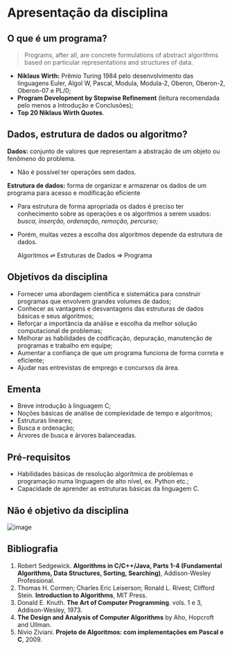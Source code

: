 # Apresentação da disciplina

## O que é um programa?

> Programs, after all, are concrete formulations of abstract algorithms based on particular
representations and structures of data.

- **Niklaus Wirth:** Prêmio Turing 1984 pelo desenvolvimento das linguagens Euler, Algol W,
Pascal, Modula, Modula-2, Oberon, Oberon-2, Oberon-07 e PL/0;
- **Program Development by Stepwise Refinement** (leitura recomendada pelo menos a Introdução
e Conclusões);
- **Top 20 Niklaus Wirth Quotes**.

## Dados, estrutura de dados ou algoritmo?

**Dados:** conjunto de valores que representam a abstração de um objeto ou fenômeno do problema.

- Não é possível ter operações sem dados.

**Estrutura de dados:** forma de organizar e armazenar os dados de um programa para acesso
e modificação eficiente

- Para estrutura de forma apropriada os dados é preciso ter conhecimento sobre as operações e os
algoritmos a serem usados: *busca, inserção, ordenação, remoção, percurso*;
- Porém, muitas vezes a escolha dos algoritmos depende da estrutura de dados.


    Algoritmos ⇌ Estruturas de Dados ⇒ Programa

## Objetivos da disciplina

- Fornecer uma abordagem científica e sistemática para construir programas que envolvem grandes
volumes de dados;
- Conhecer as vantagens e desvantagens das estruturas de dados básicas e seus algoritmos;
- Reforçar a importância da análise e escolha da melhor solução computacional de problemas;
- Melhorar as habilidades de codificação, depuração, manutenção de programas e trabalho
em equipe;
- Aumentar a confiança de que um programa funciona de forma correta e eficiente;
- Ajudar nas entrevistas de emprego e concursos da área.

## Ementa

- Breve introdução à linguagem C;
- Noções básicas de análise de complexidade de tempo e algoritmos;
- Estruturas lineares;
- Busca e ordenação;
- Árvores de busca e árvores balanceadas.

## Pré-requisitos

- Habilidades básicas de resolução algorítmica de problemas e programação numa linguagem
de alto nível, ex. Python etc.;
- Capacidade de aprender as estruturas básicas da linguagem C.

## Não é objetivo da disciplina

![image](https://user-images.githubusercontent.com/14254807/36386724-7fe3b950-1575-11e8-9fcf-ff44a018bd94.png)

## Bibliografia

1. Robert Sedgewick. **Algorithms in C/C++/Java, Parts 1-4 (Fundamental Algorithms, Data Structures,
Sorting, Searching)**, Addison-Wesley Professional.
1. Thomas H. Cormen; Charles Eric Leiserson; Ronald L. Rivest; Clifford Stein. **Introduction to
Algorithms**, MIT Press.
1. Donald E. Knuth. **The Art of Computer Programming**. vols. 1 e 3, Addison-Wesley, 1973.
1. **The Design and Analysis of Computer Algorithms** by Aho, Hopcroft and Ullman.
1. Nivio Ziviani. **Projeto de Algoritmos: com implementações em Pascal e C**, 2009.